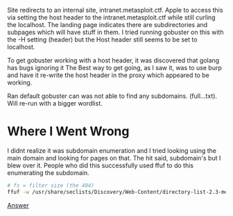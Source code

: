 Site redirects to an internal site, intranet.metasploit.ctf. Apple to access this via setting the host header to the intranet.metasploit.ctf while still curling the localhost. The landing page indicates there are subdirectories and subpages which will have stuff in them. I tried running gobuster on this with the -H setting (header) but the Host header still seems to be set to localhost.

To get gobuster working with a host header, it was discovered that golang has bugs ignoring it The Best way to get going, as I saw it, was to use burp and have it re-write the host header in the proxy which appeared to be working.

Ran default gobuster can was not able to find any subdomains. (full...txt). Will re-run with a bigger wordlist.

# Where I Went Wrong
I didnt realize it was subdomain enumeration and I tried looking using the main domain and looking for pages on that. The hit said, subdomain's but I blew over it. People who did this successfully used ffuf to do this enumerating the subdomain.

```bash
# fs = filter size (the 404)
ffuf -w /usr/share/seclists/Discovery/Web-Content/directory-list-2.3-medium.txt -u http://localhost:8201/ -H "Host: FUZZ.intranet.metasploit.ctf" -fs 145
```

[Answer](https://rushisec.net/metasploit-ctf-2020-writeup/#9ofdiamondsport8201)
